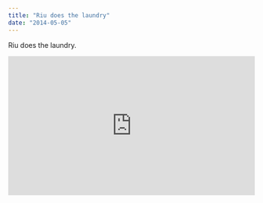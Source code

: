 ```yaml
---
title: "Riu does the laundry"
date: "2014-05-05"
---
```


Riu does the laundry.

<div style="padding:56.25% 0 0 0;position:relative;"><iframe src="https://player.vimeo.com/video/93900558?title=0&amp;byline=0&amp;portrait=0&amp;badge=0&amp;autopause=0&amp;player_id=0&amp;app_id=58479" frameborder="0" allow="autoplay; fullscreen; picture-in-picture; clipboard-write" style="position:absolute;top:0;left:0;width:100%;height:100%;" title="Laundry"></iframe></div><script src="https://player.vimeo.com/api/player.js"></script>
